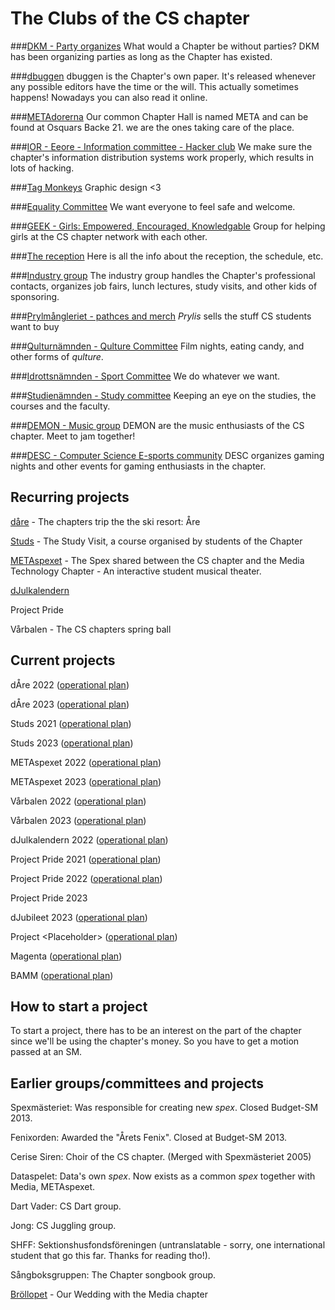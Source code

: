 # The Clubs of the CS chapter

###[DKM - Party organizes](/en/clubs/dkm)
What would a Chapter be without parties? DKM has been organizing parties as long as the Chapter has existed.

###[dbuggen](http://dbu.gg)
dbuggen is the Chapter's own paper. It's released whenever any possible editors have the time or the will. This actually sometimes happens! Nowadays you can also read it online.

###[METAdorerna](/en/clubs/metadorerna)
Our common Chapter Hall is named META and can be found at Osquars Backe 21. we are the ones taking care of the place.

###[IOR - Eeore - Information committee - Hacker club](/en/clubs/informationsorganet)
We make sure the chapter's information distribution systems work properly, which results in lots of hacking.


###[Tag Monkeys](/en/clubs/tag-monkeys)
Graphic design <3

###[Equality Committee](/en/clubs/jamlikhetsnamnden)
We want everyone to feel safe and welcome.

###[GEEK - Girls: Empowered, Encouraged, Knowledgable](/en/clubs/geek)
Group for helping girls at the CS chapter network with each other.

###[The reception](/en/clubs/mottagningen)
Here is all the info about the reception, the schedule, etc.

###[Industry group](/en/clubs/naringslivsgruppen)
The industry group handles the Chapter's professional contacts, organizes job fairs, lunch lectures, study visits, and other kids of sponsoring.

###[Prylmångleriet - pathces and merch](/en/clubs/prylmangleriet)
_Prylis_ sells the stuff CS students want to buy

###[Qulturnämnden - Qulture Committee](/en/clubs/qulturnamnden)
Film nights, eating candy, and other forms of _qulture_.

###[Idrottsnämnden - Sport Committee](/en/clubs/idrottsnamnden)
We do whatever we want.

###[Studienämnden - Study committee](/en/clubs/studienamnden)
Keeping an eye on the studies, the courses and the faculty.

###[DEMON - Music group](/en/clubs/demon)
DEMON are the music enthusiasts of the CS chapter. Meet to jam together!

###[DESC - Computer Science E-sports community](/en/clubs/desc)
DESC organizes gaming nights and other events for gaming enthusiasts in the chapter.

## Recurring projects

[dåre](http://dåre.se) - The chapters trip the the ski resort: Åre

[Studs](https://studieresan.se) - The Study Visit, a course organised by students of the Chapter

[METAspexet](http://metaspexet.se) - The Spex shared between the CS chapter and the Media Technology Chapter - An interactive student musical theater.

[dJulkalendern](https://djul.datasektionen.se/)

Project Pride

Vårbalen - The CS chapters spring ball

## Current projects

dÅre 2022 ([operational plan](https://static.datasektionen.se/verksamhetsplaner/vp_dare_2022.pdf))

dÅre 2023 ([operational plan](https://yoggi.datasektionen.se/verksamhetsplaner/vp_dare_2023.pdf))

Studs 2021 ([operational plan](https://static.datasektionen.se/verksamhetsplaner/vp_studs_2021))

Studs 2023 ([operational plan](https://yoggi.datasektionen.se/verksamhetsplaner/vp_studs_2023.pdf))

METAspexet 2022 ([operational plan](https://static.datasektionen.se/verksamhetsplaner/vp_metaspexet_22))

METAspexet 2023 ([operational plan](https://yoggi.datasektionen.se/verksamhetsplaner/vp_metaspexet_23.pdf))

Vårbalen 2022 ([operational plan](https://static.datasektionen.se/verksamhetsplaner/vp_varbal_2022))

Vårbalen 2023 ([operational plan](https://yoggi.datasektionen.se/verksamhetsplaner/vp_varbal_2023.pdf))

dJulkalendern 2022 ([operational plan](https://yoggi.datasektionen.se/verksamhetsplaner/vp_djulkalendern_2022.pdf))

Project Pride 2021 ([operational plan](https://static.datasektionen.se/verksamhetsplaner/vp_project_pride_2021.pdf))

Project Pride 2022 ([operational plan](https://yoggi.datasektionen.se/verksamhetsplaner/vp_project_pride_2022.pdf))

Project Pride 2023

dJubileet 2023 ([operational plan](https://yoggi.datasektionen.se/verksamhetsplaner/vp_djubileet_2023.pdf))

Project &lt;Placeholder&gt; ([operational plan](https://yoggi.datasektionen.se/verksamhetsplaner/vp_placeholder_2022.pdf))

Magenta ([operational plan](https://yoggi.datasektionen.se/verksamhetsplaner/vp_magenta_2022.pdf))

BAMM ([operational plan](https://yoggi.datasektionen.se/verksamhetsplaner/vp_bamm_2022.pdf))

## How to start a project
To start a project, there has to be an interest on the part of the chapter since we'll be using the chapter's money.
So you have to get a motion passed at an SM.

## Earlier groups/committees and projects

Spexmästeriet: Was responsible for creating new _spex_. Closed Budget-SM 2013.

Fenixorden: Awarded the "Årets Fenix". Closed at Budget-SM 2013.

Cerise Siren: Choir of the CS chapter. (Merged with Spexmästeriet 2005)

Dataspelet: Data's own _spex_. Now exists as a common _spex_ together with Media, METAspexet.

Dart Vader: CS Dart group.

Jong: CS Juggling group.

SHFF: Sektionshusfondsföreningen (untranslatable - sorry, one international student that go this far. Thanks for reading tho!).

Sångboksgruppen: The Chapter songbook group.

[Bröllopet](https://www.facebook.com/brollopet2017) - Our Wedding with the Media chapter
